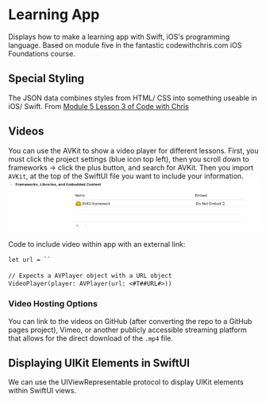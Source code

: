 # Learning App
Displays how to make a learning app with Swift, iOS's programming language. Based on module five in the fantastic codewithchris.com iOS Foundations course.

## Special Styling
The JSON data combines styles from HTML/ CSS into something useable in iOS/ Swift. From [Module 
5 Lesson 3 of Code with Chris](https://learn.codewithchris.com/courses/take/foundations/lessons/22274485-lesson-3-parsing-the-json-data)

## Videos
You can use the AVKit to show a video player for different lessons. First, you must click the project settings (blue icon
top left), then you scroll down to frameworks -> click the plus button, and search for AVKit. Then you import `AVKit`, at the top of the SwiftUI file you want to include your information.
![AVKit button](img/framework.png)

Code to include video within app with an external link:
```
let url = ``

// Expects a AVPlayer object with a URL object
VideoPlayer(player: AVPlayer(url: <#T##URL#>))
```

### Video Hosting Options
You can link to the videos on GitHub (after converting the repo to a GitHub pages project), Vimeo, or another publicly accessible streaming platform that allows for the direct download of the `.mp4` file.

## Displaying UIKit Elements in SwiftUI
We can use the UIViewRepresentable protocol to display UIKit elements within SwiftUI views.
